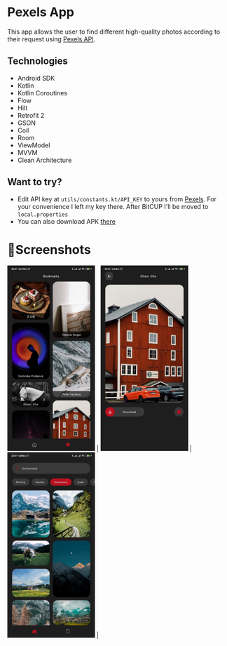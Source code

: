 
# Pexels App
This app allows the user to find different high-quality photos according to their request using [Pexels API](https://www.pexels.com/). 

## Technologies
- Android SDK
- Kotlin
- Kotlin Coroutines
- Flow
- Hilt
- Retrofit 2
- GSON
- Coil
- Room 
- ViewModel
- MVVM
- Clean Architecture

## Want to try?
- Edit API key at `utils/constants.kt/API_KEY` to yours from [Pexels](https://www.pexels.com/api/). For your convenience I left my key there. After BitCUP I'll be moved to `local.properties`
- You can also download APK [there](https://github.com/aptemkov/PexelsApp/releases/tag/v1.0.0)

# 📸Screenshots

<img src="https://github.com/aptemkov/PexelsApp/blob/master/screenshots/screenshot1.jpg" width="200"> | 
<img src="https://github.com/aptemkov/PexelsApp/blob/master/screenshots/screenshot2.jpg" width="200"> | 
<img src="https://github.com/aptemkov/PexelsApp/blob/master/screenshots/screenshot3.jpg" width="200"> | 
